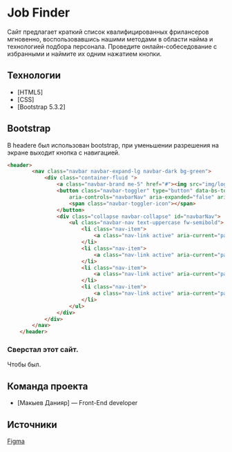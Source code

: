 # Job Finder
Сайт предлагает краткий список квалифицированных фрилансеров мгновенно, воспользовавшись нашими методами в области найма и технологией подбора персонала. Проведите онлайн-собеседование с избранными и наймите их одним нажатием кнопки.


## Технологии
- [HTML5]
- [CSS]
- [Bootstrap 5.3.2]

## Bootstrap
В headere был использован bootstrap, при уменьшении разрешения на экране выходит кнопка с навигацией. 
``` html
<header>
        <nav class="navbar navbar-expand-lg navbar-dark bg-green">
            <div class="container-fluid ">
                <a class="navbar-brand me-5" href="#"><img src="img/logo.png" alt=""></a>
                <button class="navbar-toggler" type="button" data-bs-toggle="collapse" data-bs-target="#navbarNav"
                    aria-controls="navbarNav" aria-expanded="false" aria-label="Toggle navigation">
                    <span class="navbar-toggler-icon"></span>
                </button>
                <div class="collapse navbar-collapse" id="navbarNav">
                    <ul class="navbar-nav text-uppercase fw-semibold">
                        <li class="nav-item">
                            <a class="nav-link active" aria-current="page" href="#"> Employers </a>
                        </li>
                        <li class="nav-item">
                            <a class="nav-link active" aria-current="page" href="#"> Portfolio</a>
                        </li>
                        <li class="nav-item">
                            <a class="nav-link active" aria-current="page" href="#">About Us</a>
                        </li>
                        <li class="nav-item">
                            <a class="nav-link active" aria-current="page" href="#">Team</a>
                        </li>
                    </ul>
                </div>
            </div>
        </nav>
    </header>

```


### Сверстал этот сайт.
Чтобы был.


## Команда проекта


- [Макыев Данияр] — Front-End developer

## Источники
[Figma](https://www.figma.com/file/4EwMYMyBDC4GzpM2D5LU88/product?type=design&node-id=1202-2&mode=design&t=HzIVnnn9dINidhz8-0)